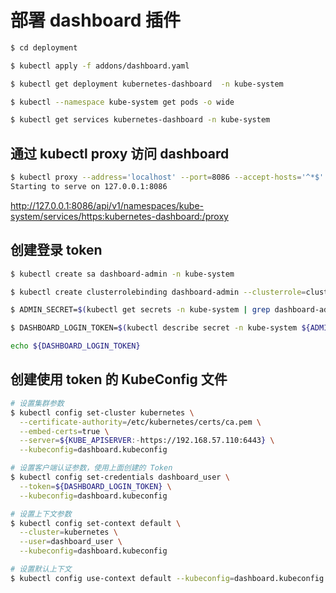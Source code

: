 # 部署 dashboard 插件

```bash
$ cd deployment

$ kubectl apply -f addons/dashboard.yaml

$ kubectl get deployment kubernetes-dashboard  -n kube-system

$ kubectl --namespace kube-system get pods -o wide

$ kubectl get services kubernetes-dashboard -n kube-system
```

## 通过 kubectl proxy 访问 dashboard

```bash
$ kubectl proxy --address='localhost' --port=8086 --accept-hosts='^*$'
Starting to serve on 127.0.0.1:8086
```

http://127.0.0.1:8086/api/v1/namespaces/kube-system/services/https:kubernetes-dashboard:/proxy

## 创建登录 token

```bash
$ kubectl create sa dashboard-admin -n kube-system

$ kubectl create clusterrolebinding dashboard-admin --clusterrole=cluster-admin --serviceaccount=kube-system:dashboard-admin

$ ADMIN_SECRET=$(kubectl get secrets -n kube-system | grep dashboard-admin | awk '{print $1}')

$ DASHBOARD_LOGIN_TOKEN=$(kubectl describe secret -n kube-system ${ADMIN_SECRET} | grep -E '^token' | awk '{print $2}')

echo ${DASHBOARD_LOGIN_TOKEN}
```

## 创建使用 token 的 KubeConfig 文件

```bash
# 设置集群参数
$ kubectl config set-cluster kubernetes \
  --certificate-authority=/etc/kubernetes/certs/ca.pem \
  --embed-certs=true \
  --server=${KUBE_APISERVER:-https://192.168.57.110:6443} \
  --kubeconfig=dashboard.kubeconfig

# 设置客户端认证参数，使用上面创建的 Token
$ kubectl config set-credentials dashboard_user \
  --token=${DASHBOARD_LOGIN_TOKEN} \
  --kubeconfig=dashboard.kubeconfig

# 设置上下文参数
$ kubectl config set-context default \
  --cluster=kubernetes \
  --user=dashboard_user \
  --kubeconfig=dashboard.kubeconfig

# 设置默认上下文
$ kubectl config use-context default --kubeconfig=dashboard.kubeconfig
```
